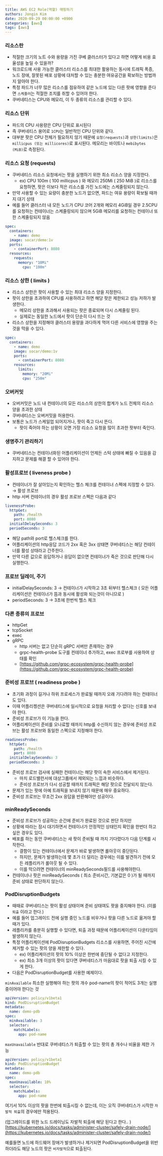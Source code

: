 ```yaml
---
title: AWS EC2 Role(역할) 매핑하기
authors: Jongin Kim
date: 2020-09-29 00:00:00 +0900
categories: [aws]
tags: [aws]
---
```

### 리소스란

- 적절한 크기의 노트 수와 용량을 가진 쿠베 클러스터가 있다고 하면 어떻게 비용 효율성을 높일 수 있을까?
- 워크로드에 사용 가능한 클러스터 리소스를 최대한 활용하는 동시에 트래픽 폭증, 노드 장애, 잘못된 배포 상황에 대처할 수 있는 충분한 여유공간을 확보하는 방법까지 알아야 한다.
- 특정 파드가 너무 많은 리소스를 점유하여 같은 노드에 있는 다른 팟에 영향을 준다면 `스케줄러`는 적절한 조치를  취할 수 있어야 한다.
- 쿠버네티스는 CPU와 메모리, 이 두 종류의 리소스를 관리할 수 있다.

### 리소스 단위

- 파드의 CPU 사용량은 CPU 단위로 표시된다
- 즉 쿠버네티스 용어로 `1CPU`는 일반적인 CPU 단위와 같다.
- 대부분 팟은 CPU 전체가 필요하지 않기 때문에 `요청(requests)`과 `상한(limits)`은 `millicpus (또는 millicores)`로 표시된다. 메모리는 바이트나 `mebibytes (MiB)`로 측정된다.

### 리소스 요청 (requests)

- 쿠버네티스 리소스 요청에서는 팟을 실행하기 위한 최소 리소스 양을 지정한다.
    - ex) CPU 100m ( 100 millicpus ) 와 메모리 250Mi ( 250 MiB )로 리소스를 요청하면, 팟은 이보다 적은 리소스를 가진 노드에는 스케줄링되지 않는다.
- 만약 사용할 수 있는 요량이 충분한 노드가 없으면, 파드는 여유 용량이 확보될 때까지 대기 상태
- 예를 들어 클러스터 내 모든 노드가 CPU 코어 2개와 메모리 4GiB일 경우 2.5CPU를 요청하는 컨테이너는 스케줄링되지 않으며 5GiB 메모리를 요청하는 컨테이너 또한 스케줄링되지 않음

```yaml
spec:
  containers:
    - name: demo
  image: socar/demo:1v
  ports:
    - containerPort: 8080
  resources:
    requests:
      memory: "10Mi"
        cpu: "100m"
```

### 리소스 상한 ( limits )

- 리소스 상한은 팟이 사용할 수 있는 최대 리소스 양을 지정한다.
- 팟이 상한을 초과하여 CPU를 사용하려고 하면 해당 팟은 제한되고 성능 저하가 발생한다.
    - 메모리 상한을 초과해서 사용되는 팟은 종료되며 다시 스케줄링 된다.
    - 실제로는 동일한 노드에서 팟이 단순히 다시 뜨는 것
- 리소스 상한을 지정해야 클러스터 용량을 과다하게 먹어 다른 서비스에 영향을 주는 것을 막을 수 있다.

```yaml
spec:
  containers:
    - name: demo
    image: socar/demo:1v
    ports:
      - containerPort: 8080
    resources:
      limits:
        memory: "20Mi"
        cpu: "250m"
```

### 오버커밋

- 오버커밋은 노드 내 컨테이너의 모든 리소스의 상한의 합계가 노드 전체의 리소스 양을 초과한 상태
- 쿠버네티스는 오버커밋을 허용한다.
- 보통은 노드가 스케일업 되어지거나, 팟이 죽고 다시 뜬다.
    - 팟이 죽어야 하는 상황이 오면 가장 리소스 요청을 많이 초과한 팟부터 죽인다.

### 생명주기 관리하기

- 쿠버네티스는 컨테이너화된 어플리케이션이 언제든 스턱 상태에 빠질 수 있음을 감지하고 문제를 해결 할 수 있어야 한다.

### 활성프로브 ( liveness probe )

- 컨테이너가 잘 살아있는지 확인하는 헬스 체크를 컨테이너 스펙에 지정할 수 있다. → 활성 프로브
- http 서버 컨테이너의 경우 활성 프로브 스펙은 다음과 같다

```yaml
livenessProbe:
  httpGet:
    path: /health
    port: 8080
  initialDelaySeconds: 3
  periodSeconds: 3
```

- 해당 path와 port로 헬스체크를 한다.
- 어플리케이션의 http응답 코드가 2xx 혹은 3xx 상태면 쿠버네티스는 해당 컨테이너를 활성 상태라고 간주한다.
- 만약 다른 값으로 응답하거나 응답이 없으면 컨테이너가 죽은 것으로 판단해 다시 실행한다.

### 프로브 딜레이, 주기

- initialDelaySeconds: 3 → 컨테이너가 시작하고 3초 뒤부터 헬스체크 ( 모든 어플리케이션은 컨테이너가 뜸과 동시에 활성화 되는것이 아니므로 )
- periodSeconds: 3 → 3초에 한번씩 헬스 체크

### 다른 종류의 프로브

- httpGet
- tcpSocket
- exec
- gRPC
    - http 서버는 없고 단순히 gRPC 서버만 존재하는 경우
    - grpc-health-probe 도구를 컨테이너 추가하고, exec 프로부를 사용하여 상태를 확인
    - [https://github.com/grpc-ecosystem/grpc-health-probe](https://github.com/grpc-ecosystem/grpc-health-probe)

### 준비성 프로브 ( readiness probe )

- 초기화 과정이 길거나 하위 프로세스가 완료될 때까지 오래 기다려야 하는 컨테이너도 있다.
- 이때 어플리켕션은 쿠버네티스에 일시적으로 요청을 처리할 수 없다는 신호를 보내야 한다.
- 준비성 프로브가 이 기능을 한다.
- 어플리케이션이 준비를 오나료할 때까지 http를 수신하지 않는 경우에 준비성 프로브는 활성 프로브와 동일한 스펙으로 지정해야 한다.

```yaml
readinessProbe:
  httpGet:
    path: /health
    port: 8080
  initialDelaySeconds: 3
  periodSeconds: 3
```

- 준비성 프로브 검사에 실패한 컨테이너는 해당 팟이 속한 서비스에서 제거된다.
    - 마치 로드밸런서에 대상그룹에서 제외되는 느낌과 비슷하다.
    - 준비성 프로브가 다시 성공할 때까지 트래픽은 해당 팟으로 전달되지 않는다.
- 문제가 있는 팟에 아예 트래픽을 보내지 않기 때문에 매우 중요하다.
- 준비성 프로브는 무조건 2xx 응답을 반환해야만 성공이다.

### minReadySeconds

- 준비성 프로브가 성공하는 순간에 준비가 완료된 것으로 판단 하지만
- 상황에 따라는 잠시 대기하면서 컨테이너가 안정적인 상태인지 확인을 한번더 하고 싶은 경우도 있다.
- 배포를 하는 동안 쿠버네티스는 새 팟이 준비될 때 까지 기다렸다가 다음 단계를 시작한다.
    - 결함이 있는 컨테이너에서 문제가 바로 발생하면 롤아웃이 중단된다.
    - 하지만, 문제가 발생하는데 몇 초가 더 덜리는 경우에는 이를 발견하기 전에 모든 레플리카가 롤아웃 될 수 있다.
    - 이를 막으려면 컨테이너의 minReadySeconds필드를 사용해야한다.
- 컨테이너나 팟은 minReadySeconds ( 최소 준비시간, 기본값은 0 )가 될 때까지 준비 상태로 판단하지 않는다.

### PodDisruptionBudgets

- 때때로 쿠버네티스는 팟이 활성 상태이며 준비 상태여도 팟을 중지해야 한다. (이를 `퇴출` 이라고 한다.)
- 예를 들어 업그레이드 전에 실행 중인 노드를 비우거나 팟을 다른 노드로 옮겨야 할 때가 있다.
- 레플리카를 충분히 실행할 수 있다면, 퇴출 과정 때문에 어플리케이션이 다운타임이 발생하지 않는다.
- 특정 어플리케이션에 PodDisruptionBudgets 리소스를 사용하면, 주어진 시간에 제거할 수 있는 팟의 양을 제한할 수 있다.
	- ex) 어플리케이션의 팟의 10% 이상은 한번에 중단될 수 없다고 지정한다.
    - ex) 최소 3개 이상의 팟이 있다면 쿠버네티스가 마음대로 팟을 퇴출 시킬 수 있게 한다.
- 다음은 PodDisruptionBudget를 사용한 예제이다.

`minAvailable` 최소한 실행해야 하는 팟의 개수 pod-name의 팟이 적어도 3개는 실행 중이어야 한다는 것
```yaml
apiVersion: policy/v1beta1
kind: PodDisruptionBudget
metadata:
  name: demo-pdb
spec:
  minAvailable: 3
  selector:
    matchLabels:
      app: pod-name
```

`maxUnavailable` 반대로 쿠버네티스가 퇴출할 수 있는 팟의 총 개수나 비율을 제한 가능
```yaml
apiVersion: policy/v1beta1
kind: PodDisruptionBudget
metadata:
  name: demo-pdb
spec:
  maxUnavailable: 10%
  selector:
    matchLabels:
      app: pod-name
```

여기서 10% 이상의 팟을 한번에 퇴출시킬 수 없는데, 이는 오직 쿠버네티스가 시작한 `자발적 퇴출`의 경우에만 적용된다.

(업그레이드를 위한 노드 드레이닝도 자발적 퇴출에 해당 된다고 한다.. )
[https://kubernetes.io/docs/tasks/administer-cluster/safely-drain-node/](https://kubernetes.io/docs/tasks/administer-cluster/safely-drain-node/)

예를들면 노드에 하드웨어 장애가 발생하거나 제거되면 PodDisruptionBudget을 위반하더라도 해당 노드의 팟은 `비자발적`으로 퇴출된다.